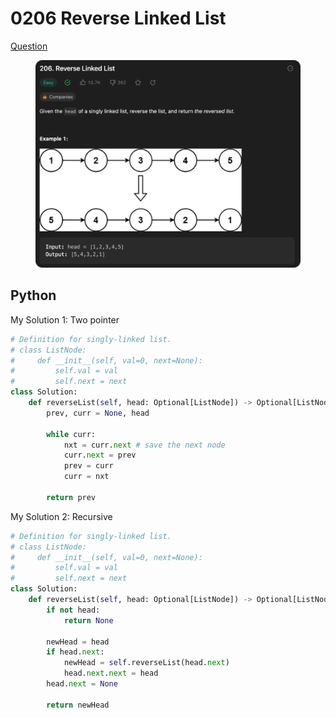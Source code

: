 # 0206 Reverse Linked List

[Question](https://leetcode.com/problems/reverse-linked-list/description/)

<figure><img src="../.gitbook/assets/image (2).png" alt=""><figcaption></figcaption></figure>





## Python&#x20;

My Solution 1: Two pointer

```python
# Definition for singly-linked list.
# class ListNode:
#     def __init__(self, val=0, next=None):
#         self.val = val
#         self.next = next
class Solution:
    def reverseList(self, head: Optional[ListNode]) -> Optional[ListNode]:
        prev, curr = None, head

        while curr:
            nxt = curr.next # save the next node
            curr.next = prev
            prev = curr
            curr = nxt
        
        return prev

```



My Solution 2: Recursive

```python
# Definition for singly-linked list.
# class ListNode:
#     def __init__(self, val=0, next=None):
#         self.val = val
#         self.next = next
class Solution:
    def reverseList(self, head: Optional[ListNode]) -> Optional[ListNode]:
        if not head:
            return None
        
        newHead = head
        if head.next:
            newHead = self.reverseList(head.next)
            head.next.next = head
        head.next = None

        return newHead
```
